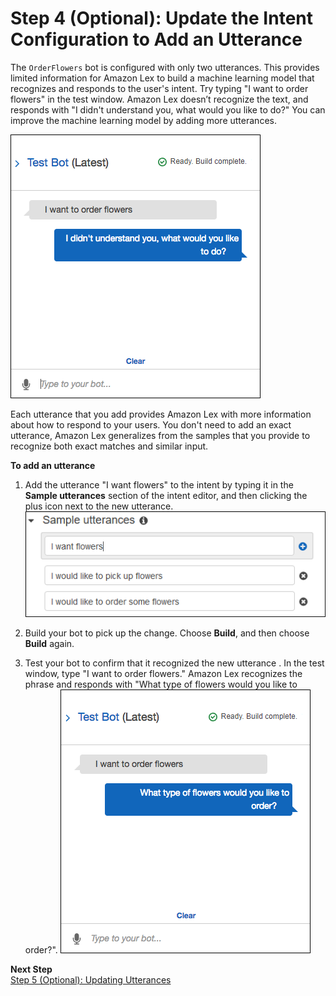 # Step 4 (Optional): Update the Intent Configuration to Add an Utterance

 The `OrderFlowers` bot is configured with only two utterances. This provides limited information for Amazon Lex to build a machine learning model that recognizes and responds to the user's intent. Try typing "I want to order flowers" in the test window. Amazon Lex doesn’t recognize the text, and responds with "I didn't understand you, what would you like to do?" You can improve the machine learning model by adding more utterances.

![Test window shows missed utterance](../images/gs1-120.png)

Each utterance that you add provides Amazon Lex with more information about how to respond to your users. You don't need to add an exact utterance, Amazon Lex generalizes from the samples that you provide to recognize both exact matches and similar input.

**To add an utterance**

1. Add the utterance "I want flowers" to the intent by typing it in the **Sample utterances** section of the intent editor, and then clicking the plus icon next to the new utterance.
![Intent editor with the new utterance.](../images/gs1-130.png)

1.  Build your bot to pick up the change. Choose **Build**, and then choose **Build** again.

1. Test your bot to confirm that it recognized the new utterance . In the test window, type "I want to order flowers." Amazon Lex recognizes the phrase and responds with "What type of flowers would you like to order?".
![The intent editor recognizes the new utterance.](../images/gs1-140.png)

**Next Step**  
[Step 5 (Optional): Updating Utterances](ex1-step5.md)
